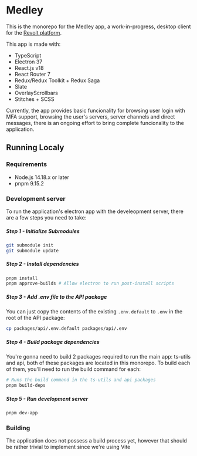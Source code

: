 # Medley

This is the monorepo for the Medley app, a work-in-progress,
desktop client for the [Revolt platform](https://revolt.chat/).

This app is made with:
 - TypeScript
 - Electron 37
 - React.js v18
 - React Router 7
 - Redux/Redux Toolkit + Redux Saga
 - Slate
 - OverlayScrollbars
 - Stitches + SCSS

Currently, the app provides basic funcionality for browsing
user login with MFA support, browsing the user's servers,
server channels and direct messages, there is an ongoing
effort to bring complete funcionality to the application.

## Running Localy

### Requirements
 - Node.js 14.18.x or later
 - pnpm 9.15.2


### Development server

To run the application's electron app with the develeopment
server, there are a few steps you need to take:


##### Step 1 - Initialize Submodules

```bash
git submodule init
git submodule update
```

##### Step 2 - Install dependencies

```bash
pnpm install
pnpm approve-builds # Allow electron to run post-install scripts
```

##### Step 3 - Add .env file to the API package

You can just copy the contents of the existing `.env.default`
to `.env` in the root of the API package:

```bash
cp packages/api/.env.default packages/api/.env
```

##### Step 4 - Build package dependencies

You're gonna need to build 2 packages required to run the
main app: ts-utils and api, both of these packages are
located in this monorepo. To build each of them, you'll need
to  run the build command for each:

```bash
# Runs the build command in the ts-utils and api packages
pnpm build-deps
```

##### Step 5 - Run development server

```bash
pnpm dev-app
```

### Building

The application does not possess a build process yet,
however that should be rather trivial to implement since
we're using Vite
